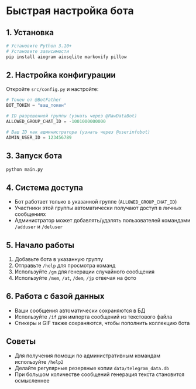 # Быстрая настройка бота

## 1. Установка

```bash
# Установите Python 3.10+
# Установите зависимости
pip install aiogram aiosqlite markovify pillow
```

## 2. Настройка конфигурации

Откройте `src/config.py` и настройте:

```python
# Токен от @BotFather
BOT_TOKEN = "ваш_токен"

# ID разрешенной группы (узнать через @RawDataBot)
ALLOWED_GROUP_CHAT_ID = -1001000000000

# Ваш ID как администратора (узнать через @userinfobot)
ADMIN_USER_ID = 123456789
```

## 3. Запуск бота

```bash
python main.py
```

## 4. Система доступа

- Бот работает только в указанной группе (`ALLOWED_GROUP_CHAT_ID`)
- Участники этой группы автоматически получают доступ в личных сообщениях
- Администратор может добавлять/удалять пользователей командами `/adduser` и `/deluser`

## 5. Начало работы

1. Добавьте бота в указанную группу
2. Отправьте `/help` для просмотра команд
3. Используйте `/gm` для генерации случайного сообщения
4. Используйте `/mem`, `/at`, `/dem`, `/jp` отвечая на фото

## 6. Работа с базой данных

- Ваши сообщения автоматически сохраняются в БД
- Используйте `/if` для импорта сообщений из текстового файла
- Стикеры и GIF также сохраняются, чтобы пополнить коллекцию бота

## Советы

- Для получения помощи по административным командам используйте `/help2`
- Делайте регулярные резервные копии `data/telegram_data.db`
- При большом количестве сообщений генерация текста становится осмысленнее